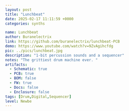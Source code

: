 ```yaml
---
layout: post
title: "Lunchbeat"
date: 2025-02-17 11:11:59 +0000
categories: synths

name: Lunchbeat
author: Buranelectrix
link: https://github.com/buranelectrix/lunchbeat-PCB
demo: https://www.youtube.com/watch?v=9ZvAgihcfdg
pic: ../pics/lunchbeat.jpg
description: "1-bit percussion sounds and a sequencer"
notes: "The grittiest drum machine ever. "
artifacts:
  - Schematic: true
  - PCB: true
  - BOM: false
  - FW: true
  - Docs: false
  - Enclosure: false
tags: [Drum,Digital,Sequencer]
level: Newbe
---
```


